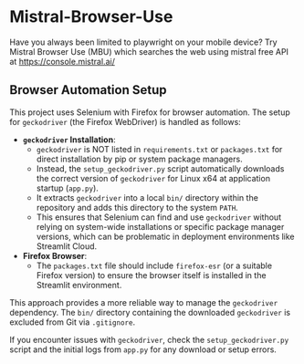 # Mistral-Browser-Use
Have you always been limited to playwright on your mobile device? Try Mistral Browser Use (MBU) which searches the web using mistral free API at https://console.mistral.ai/

## Browser Automation Setup

This project uses Selenium with Firefox for browser automation. The setup for `geckodriver` (the Firefox WebDriver) is handled as follows:

- **`geckodriver` Installation**:
  - `geckodriver` is NOT listed in `requirements.txt` or `packages.txt` for direct installation by pip or system package managers.
  - Instead, the `setup_geckodriver.py` script automatically downloads the correct version of `geckodriver` for Linux x64 at application startup (`app.py`).
  - It extracts `geckodriver` into a local `bin/` directory within the repository and adds this directory to the system `PATH`.
  - This ensures that Selenium can find and use `geckodriver` without relying on system-wide installations or specific package manager versions, which can be problematic in deployment environments like Streamlit Cloud.
- **Firefox Browser**:
  - The `packages.txt` file should include `firefox-esr` (or a suitable Firefox version) to ensure the browser itself is installed in the Streamlit environment.

This approach provides a more reliable way to manage the `geckodriver` dependency. The `bin/` directory containing the downloaded `geckodriver` is excluded from Git via `.gitignore`.

If you encounter issues with `geckodriver`, check the `setup_geckodriver.py` script and the initial logs from `app.py` for any download or setup errors.

